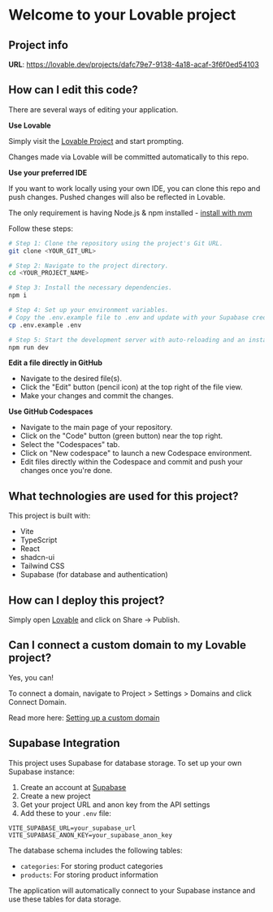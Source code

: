 # Welcome to your Lovable project

## Project info

**URL**: https://lovable.dev/projects/dafc79e7-9138-4a18-acaf-3f6f0ed54103

## How can I edit this code?

There are several ways of editing your application.

**Use Lovable**

Simply visit the [Lovable Project](https://lovable.dev/projects/dafc79e7-9138-4a18-acaf-3f6f0ed54103) and start prompting.

Changes made via Lovable will be committed automatically to this repo.

**Use your preferred IDE**

If you want to work locally using your own IDE, you can clone this repo and push changes. Pushed changes will also be reflected in Lovable.

The only requirement is having Node.js & npm installed - [install with nvm](https://github.com/nvm-sh/nvm#installing-and-updating)

Follow these steps:

```sh
# Step 1: Clone the repository using the project's Git URL.
git clone <YOUR_GIT_URL>

# Step 2: Navigate to the project directory.
cd <YOUR_PROJECT_NAME>

# Step 3: Install the necessary dependencies.
npm i

# Step 4: Set up your environment variables.
# Copy the .env.example file to .env and update with your Supabase credentials
cp .env.example .env

# Step 5: Start the development server with auto-reloading and an instant preview.
npm run dev
```

**Edit a file directly in GitHub**

- Navigate to the desired file(s).
- Click the "Edit" button (pencil icon) at the top right of the file view.
- Make your changes and commit the changes.

**Use GitHub Codespaces**

- Navigate to the main page of your repository.
- Click on the "Code" button (green button) near the top right.
- Select the "Codespaces" tab.
- Click on "New codespace" to launch a new Codespace environment.
- Edit files directly within the Codespace and commit and push your changes once you're done.

## What technologies are used for this project?

This project is built with:

- Vite
- TypeScript
- React
- shadcn-ui
- Tailwind CSS
- Supabase (for database and authentication)

## How can I deploy this project?

Simply open [Lovable](https://lovable.dev/projects/dafc79e7-9138-4a18-acaf-3f6f0ed54103) and click on Share -> Publish.

## Can I connect a custom domain to my Lovable project?

Yes, you can!

To connect a domain, navigate to Project > Settings > Domains and click Connect Domain.

Read more here: [Setting up a custom domain](https://docs.lovable.dev/tips-tricks/custom-domain#step-by-step-guide)

## Supabase Integration

This project uses Supabase for database storage. To set up your own Supabase instance:

1. Create an account at [Supabase](https://supabase.com/)
2. Create a new project
3. Get your project URL and anon key from the API settings
4. Add these to your `.env` file:

```
VITE_SUPABASE_URL=your_supabase_url
VITE_SUPABASE_ANON_KEY=your_supabase_anon_key
```

The database schema includes the following tables:
- `categories`: For storing product categories
- `products`: For storing product information

The application will automatically connect to your Supabase instance and use these tables for data storage.
